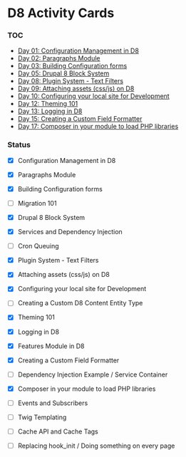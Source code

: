 # D8 Activity Cards

### TOC
- [Day 01: Configuration Management in D8](./01)
- [Day 02: Paragraphs Module](./02)
- [Day 03: Building Configuration forms](./03)
- [Day 05: Drupal 8 Block System](./05)
- [Day 08: Plugin System - Text Filters](./08)
- [Day 09: Attaching assets (css/js) on D8](./09)
- [Day 10: Configuring your local site for Development](./10)
- [Day 12: Theming 101](./12)
- [Day 13: Logging in D8](./13)
- [Day 15: Creating a Custom Field Formatter](./15)
- [Day 17: Composer in your module to load PHP libraries](./17)



### Status
- [x] Configuration Management in D8
- [x] Paragraphs Module
- [x] Building Configuration forms
- [ ] Migration 101
- [x] Drupal 8 Block System
- [x] Services and Dependency Injection
- [ ] Cron Queuing
- [x] Plugin System - Text Filters
- [x] Attaching assets (css/js) on D8
- [x] Configuring your local site for Development
- [ ] Creating a Custom D8 Content Entity Type
- [x] Theming 101
- [x] Logging in D8
- [x] Features Module in D8
- [x] Creating a Custom Field Formatter
- [ ] Dependency Injection Example / Service Container
- [x] Composer in your module to load PHP libraries
- [ ] Events and Subscribers
- [ ] Twig Templating
- [ ] Cache API and Cache Tags
- [ ] Replacing hook_init / Doing something on every page

